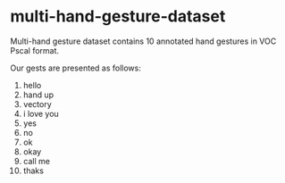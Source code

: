 # multi-hand-gesture-dataset
Multi-hand gesture dataset contains 10 annotated hand gestures in VOC Pscal format.

Our gests are presented as follows:
1. hello
2. hand up
3. vectory
4. i love you
5. yes
6. no
7. ok
8. okay
9. call me
10. thaks
